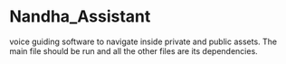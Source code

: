 # Nandha_Assistant
voice guiding software to navigate inside private and public assets.
The main file should be run and all the other files are its dependencies.
